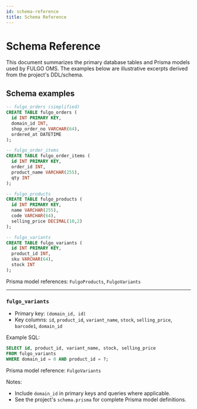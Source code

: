 ```yaml
---
id: schema-reference
title: Schema Reference
---
```


# Schema Reference

This document summarizes the primary database tables and Prisma models used by FULGO OMS. The examples below are illustrative excerpts derived from the project's DDL/schema.

## Schema examples

```sql
-- fulgo_orders (simplified)
CREATE TABLE fulgo_orders (
  id INT PRIMARY KEY,
  domain_id INT,
  shop_order_no VARCHAR(64),
  ordered_at DATETIME
);
```

```sql
-- fulgo_order_items
CREATE TABLE fulgo_order_items (
  id INT PRIMARY KEY,
  order_id INT,
  product_name VARCHAR(255),
  qty INT
);
```

```sql
-- fulgo_products
CREATE TABLE fulgo_products (
  id INT PRIMARY KEY,
  name VARCHAR(255),
  code VARCHAR(64),
  selling_price DECIMAL(10,2)
);
```

```sql
-- fulgo_variants
CREATE TABLE fulgo_variants (
  id INT PRIMARY KEY,
  product_id INT,
  sku VARCHAR(64),
  stock INT
);
```

Prisma model references: `FulgoProducts`, `FulgoVariants`

---

### `fulgo_variants`

- Primary key: `(domain_id, id)`
- Key columns: `id`, `product_id`, `variant_name`, `stock`, `selling_price`, `barcode1`, `domain_id`

Example SQL:

```sql
SELECT id, product_id, variant_name, stock, selling_price
FROM fulgo_variants
WHERE domain_id = 0 AND product_id = ?;
```

Prisma model reference: `FulgoVariants`

Notes:

- Include `domain_id` in primary keys and queries where applicable.
- See the project's `schema.prisma` for complete Prisma model definitions.
